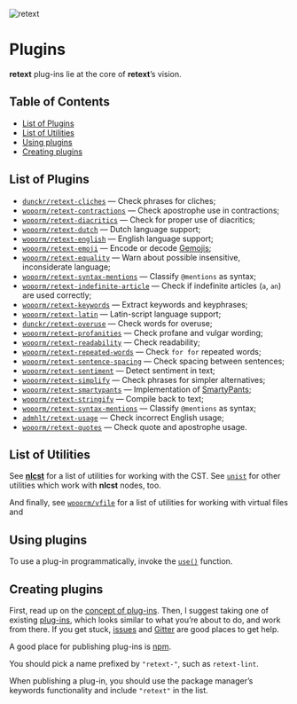 ![retext][logo]

# Plugins

**retext** plug-ins lie at the core of **retext**’s vision.

## Table of Contents

*   [List of Plugins](#list-of-plugins)
*   [List of Utilities](#list-of-utilities)
*   [Using plugins](#using-plugins)
*   [Creating plugins](#creating-plugins)

## List of Plugins

*   [`dunckr/retext-cliches`](https://github.com/dunckr/retext-cliches)
    — Check phrases for cliches;
*   [`wooorm/retext-contractions`](https://github.com/wooorm/retext-contractions)
    — Check apostrophe use in contractions;
*   [`wooorm/retext-diacritics`](https://github.com/wooorm/retext-diacritics)
    — Check for proper use of diacritics;
*   [`wooorm/retext-dutch`](https://github.com/wooorm/retext/tree/master/packages/retext-dutch)
    — Dutch language support;
*   [`wooorm/retext-english`](https://github.com/wooorm/retext/tree/master/packages/retext-english)
    — English language support;
*   [`wooorm/retext-emoji`](https://github.com/wooorm/retext-emoji)
    — Encode or decode [Gemojis](https://github.com/github/gemoji);
*   [`wooorm/retext-equality`](https://github.com/wooorm/retext-equality)
    — Warn about possible insensitive, inconsiderate language;
*   [`wooorm/retext-syntax-mentions`](https://github.com/wooorm/retext-syntax-mentions)
    — Classify `@mentions` as syntax;
*   [`wooorm/retext-indefinite-article`](https://github.com/wooorm/retext-indefinite-article)
    — Check if indefinite articles (`a`, `an`) are used correctly;
*   [`wooorm/retext-keywords`](https://github.com/wooorm/retext-keywords)
    — Extract keywords and keyphrases;
*   [`wooorm/retext-latin`](https://github.com/wooorm/retext/tree/master/packages/retext-latin)
    — Latin-script language support;
*   [`dunckr/retext-overuse`](https://github.com/dunckr/retext-overuse)
    — Check words for overuse;
*   [`wooorm/retext-profanities`](https://github.com/wooorm/retext-profanities)
    — Check profane and vulgar wording;
*   [`wooorm/retext-readability`](https://github.com/wooorm/retext-readability)
    — Check readability;
*   [`wooorm/retext-repeated-words`](https://github.com/wooorm/retext-repeated-words)
    — Check `for for` repeated words;
*   [`wooorm/retext-sentence-spacing`](https://github.com/wooorm/retext-sentence-spacing)
    — Check spacing between sentences;
*   [`wooorm/retext-sentiment`](https://github.com/wooorm/retext-sentiment)
    — Detect sentiment in text;
*   [`wooorm/retext-simplify`](https://github.com/wooorm/retext-simplify)
    — Check phrases for simpler alternatives;
*   [`wooorm/retext-smartypants`](https://github.com/wooorm/retext-smartypants)
    — Implementation of [SmartyPants](http://daringfireball.net/projects/smartypants/);
*   [`wooorm/retext-stringify`](https://github.com/wooorm/retext/tree/master/packages/retext-stringify)
    — Compile back to text;
*   [`wooorm/retext-syntax-mentions`](https://github.com/wooorm/retext-syntax-mentions)
    — Classify `@mentions` as syntax;
*   [`admhlt/retext-usage`](https://github.com/admhlt/retext-usage)
    — Check incorrect English usage;
*   [`wooorm/retext-quotes`](https://github.com/wooorm/retext-quotes)
    — Check quote and apostrophe usage.

## List of Utilities

See [**nlcst**][nlcst-util] for a list of utilities for working with
the CST.  See [`unist`][unist-util] for other utilities which work with
**nlcst** nodes, too.

And finally, see [`wooorm/vfile`][vfile-util] for a list of utilities
for working with virtual files and

## Using plugins

To use a plug-in programmatically, invoke the [`use()`][unified-use]
function.

## Creating plugins

First, read up on the [concept of plug-ins][unified-plugins].
Then, I suggest taking one of existing [plug-ins][plugins], which looks
similar to what you’re about to do, and work from there.  If you get
stuck, [issues][] and [Gitter][] are good places to get help.

A good place for publishing plug-ins is [npm][npm-publish].

You should pick a name prefixed by `"retext-"`, such as `retext-lint`.

When publishing a plug-in, you should use the package manager’s keywords
functionality and include `"retext"` in the list.

<!--Definitions:-->

[logo]: https://cdn.rawgit.com/wooorm/retext/master/logo.svg

[plugins]: #list-of-plugins

[nlcst-util]: https://github.com/wooorm/nlcst#list-of-utilities

[unist-util]: https://github.com/wooorm/unist#unist-node-utilties

[vfile-util]: https://github.com/wooorm/vfile#related-tools

[unified-use]: https://github.com/wooorm/unified#processoruseplugin-options

[unified-plugins]: https://github.com/wooorm/unified#plugin

[npm-publish]: https://docs.npmjs.com/getting-started/publishing-npm-packages

[issues]: https://github.com/wooorm/retext/issues

[gitter]: https://gitter.im/wooorm/retext
